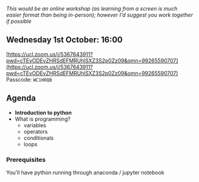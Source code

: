 _This would be an online workshop (as learning from a screen is much easier format than being in-person); however I'd suggest you work together if possible_
## Wednesday 1st October: 16:00

[https://ucl.zoom.us/j/5367643911?pwd=cTEvODEyZHRSdEFMRUhlSXZ3S2p0Zz09&omn=99265590707](https://ucl.zoom.us/j/5367643911?pwd=cTEvODEyZHRSdEFMRUhlSXZ3S2p0Zz09&omn=99265590707) <br>
Passcode: `WC1H0QB`


## Agenda
- __Introduction to python__
- What is programming?
    - variables
    - operators
    - conditionals
    - loops

### Prerequisites
You'll have python running through anaconda / jupyter notebook
